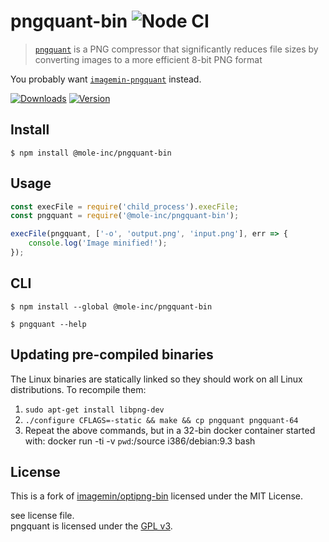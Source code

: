 # pngquant-bin ![Node CI](https://github.com/mole-inc/pngquant-bin/workflows/Node%20CI/badge.svg)

> [`pngquant`](https://github.com/pornel/pngquant) is a PNG compressor that significantly reduces file sizes by converting images to a more efficient 8-bit PNG format

You probably want [`imagemin-pngquant`](https://github.com/mole-inc/imagemin-pngquant) instead.


[![Downloads](https://badgen.net/npm/dm/@mole-inc/pngquant-bin)](https://www.npmjs.com/package/@mole-inc/pngquant-bin)
[![Version](https://badgen.net/npm/v/@mole-inc/pngquant-bin)](https://www.npmjs.com/package/@mole-inc/pngquant-bin)

## Install

```
$ npm install @mole-inc/pngquant-bin
```


## Usage

```js
const execFile = require('child_process').execFile;
const pngquant = require('@mole-inc/pngquant-bin');

execFile(pngquant, ['-o', 'output.png', 'input.png'], err => {
	console.log('Image minified!');
});
```


## CLI

```
$ npm install --global @mole-inc/pngquant-bin
```

```
$ pngquant --help
```


## Updating pre-compiled binaries

The Linux binaries are statically linked so they should work on all Linux distributions. To recompile them:

1. `sudo apt-get install libpng-dev`
2. `./configure CFLAGS=-static && make && cp pngquant pngquant-64`
3. Repeat the above commands, but in a 32-bin docker container started with: docker run -ti -v `pwd`:/source i386/debian:9.3 bash


## License

This is a fork of [imagemin/optipng-bin](https://github.com/imagemin/optipng-bin) licensed under the MIT License.

see license file.<br>
pngquant is licensed under the [GPL v3](https://raw.githubusercontent.com/kornelski/pngquant/master/COPYRIGHT).
